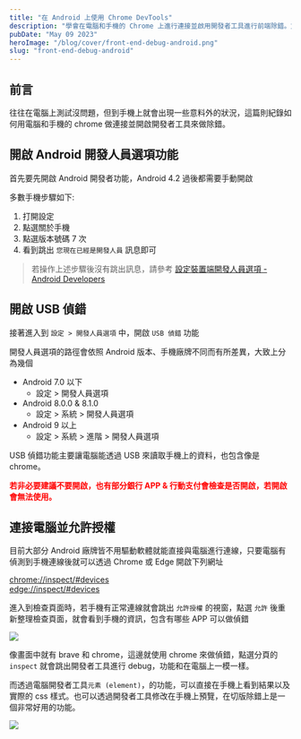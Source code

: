 ```yaml
---
title: "在 Android 上使用 Chrome DevTools"
description: "學會在電腦和手機的 Chrome 上進行連接並啟用開發者工具進行前端除錯。文章詳細解說開啟 Android 開發人員選項和 USB 偵錯的步驟，包括Android不同版本的路徑。提供注意事項。教你如何連接電腦檢查手機連線，允許授權後即可透過開發者工具進行偵錯。展示使用開發者工具元素 (element) 功能在手機上查看結果、CSS 樣式和即時調整切版，提高前端開發效率。"
pubDate: "May 09 2023"
heroImage: "/blog/cover/front-end-debug-android.png"
slug: "front-end-debug-android"
---
```


## 前言

往往在電腦上測試沒問題，但到手機上就會出現一些意料外的狀況，這篇則紀錄如何用電腦和手機的 chrome 做連接並開啟開發者工具來做除錯。

## 開啟 Android 開發人員選項功能

首先要先開啟 Android 開發者功能，Android 4.2 過後都需要手動開啟

多數手機步驟如下:

1. 打開設定
2. 點選關於手機
3. 點選版本號碼 7 次
4. 看到跳出 `您現在已經是開發人員` 訊息即可

> 若操作上述步驟後沒有跳出訊息，請參考 [設定裝置端開發人員選項 - Android Developers](https://developer.android.com/studio/debug/dev-options?hl=zh-tw)

## 開啟 USB 偵錯

接著進入到 `設定 > 開發人員選項` 中，開啟 `USB 偵錯` 功能

開發人員選項的路徑會依照 Android 版本、手機廠牌不同而有所差異，大致上分為幾個

- Android 7.0 以下
  - 設定 > 開發人員選項
- Android 8.0.0 & 8.1.0
  - 設定 > 系統 > 開發人員選項
- Android 9 以上
  - 設定 > 系統 > 進階 > 開發人員選項

USB 偵錯功能主要讓電腦能透過 USB 來讀取手機上的資料，也包含像是 chrome。

 <span style="color: red; font-weight: bold">
   若非必要建議不要開啟，也有部分銀行 APP & 行動支付會檢查是否開啟，若開啟會無法使用。
 </span>

## 連接電腦並允許授權

目前大部分 Android 廠牌皆不用驅動軟體就能直接與電腦進行連線，只要電腦有偵測到手機連線後就可以透過 Chrome 或 Edge 開啟下列網址

[chrome://inspect/#devices](chrome://inspect/#devices)  
[edge://inspect/#devices](edge://inspect/#devices)

進入到檢查頁面時，若手機有正常連線就會跳出 `允許授權` 的視窗，點選 `允許` 後重新整理檢查頁面，就會看到手機的資訊，包含有哪些 APP 可以做偵錯

![](/blog/front-end-debug/debugger-android.webp)

像畫面中就有 brave 和 chrome，這邊就使用 chrome 來做偵錯，點選分頁的 `inspect` 就會跳出開發者工具進行 debug，功能和在電腦上一模一樣。

而透過電腦開發者工具`元素 (element)`，的功能，可以直接在手機上看到結果以及實際的 css 樣式。也可以透過開發者工具修改在手機上預覽，在切版除錯上是一個非常好用的功能。

![](/blog/front-end-debug/debugger-android-2.webp)

